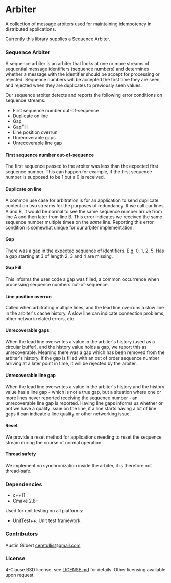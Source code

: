 # Arbiter

A collection of message arbiters used for maintaining idempotency in distributed applications. 

Currently this library supplies a Sequence Arbiter. 

### Sequence Arbiter 

A sequence arbiter is an arbiter that looks at one or more streams of sequential message identifiers (sequence numbers) and determines whether a message with the identifier should be accept for processing or rejected. Sequence numbers will be accepted the first time they are seen, and rejected when they are duplicates to previously seen values.

Our sequence arbiter detects and reports the following error conditions on sequence streams:

- First sequence number out-of-sequence
- Duplicate on line
- Gap
- GapFill 
- Line position overrun
- Unrecoverable gaps
- Unrecoverable line gap

#### First sequence number out-of-sequence 

The first sequence passed to the arbiter was less than the expected first sequence number. This can happen for example, if the first sequence number is supposed to be 1 but a 0 is received. 

#### Duplicate on line

A common use case for arbitration is for an application to send duplicate content on two streams for the purposes of redundancy. If we call our lines A and B, it would be normal to see the same sequence number arrive from line A and then later from line B. This error indicates we received the same sequence number multiple times on the _same_ line. Reporting this error condition is somewhat unique for our arbiter implementation.

#### Gap 

There was a gap in the expected sequence of identifiers. E.g, 0, 1, 2, 5. Has a gap starting at 3 of length 2, 3 and 4 are missing.

#### Gap Fill 

This informs the user code a gap was filled, a common occurrence when processing sequence numbers out-of-sequence.

#### Line position overrun 

Called when arbitrating multiple lines, and the lead line overruns a slow line in the arbiter's cache history. A slow line can indicate connection problems, other network related errors, etc.

#### Unrecoverable gaps 

When the lead line overwrites a value in the arbiter's history (used as a circular buffer), and the history value holds a gap, we report this as unrecoverable. Meaning there was a gap which has been removed from the arbiter's history. If the gap is filled with an out of order sequence number arriving at a later point in time, it will be rejected by the arbiter. 

#### Unrecoverable line gap 

When the lead line overwrites a value in the arbiter's history and the history value has a line gap - which is not a true gap, but a situation where one or more lines never reported receiving the sequence number - an unrecoverable line gap is reported. Having line gaps informs us whether or not we have a quality issue on the line, if a line starts having a lot of line gaps it can indicate a line quality or other networking issue.

#### Reset

We provide a reset method for applications needing to reset the sequence stream during the course of normal operation.

#### Thread safety

We implement no synchronization inside the arbiter, it is therefore not thread-safe. 

### Dependencies 

- c++11 
- Cmake 2.8+

Used for unit testing on all platforms: 

- [UnitTest++](https://github.com/unittest-cpp/unittest-cpp). Unit test framework.

### Contributors 

Austin Gilbert <ceretullis@gmail.com>

### License

4-Clause BSD license, see [LICENSE.md](LICENSE.md) for details. Other licensing available upon request. 
